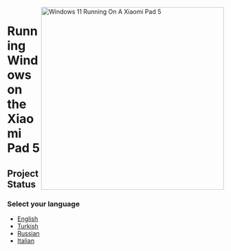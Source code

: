 <img align="right" src="https://raw.githubusercontent.com/erdilS/Port-Windows-11-Xiaomi-Pad-5/main/nabu.png" width="425" alt="Windows 11 Running On A Xiaomi Pad 5">

# Running Windows on the Xiaomi Pad 5

## Project Status

### Select your language

- [English](English/status.md)
- [Turkish](Turkish/status.md)
- [Russian](Russian/status-ru.md)
- [Italian](Italian/stato-progetto-it.md)